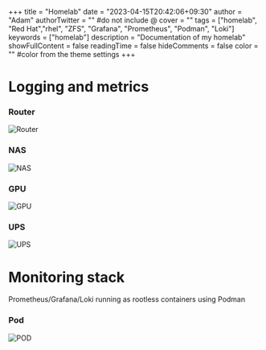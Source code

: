 +++
title = "Homelab"
date = "2023-04-15T20:42:06+09:30"
author = "Adam"
authorTwitter = "" #do not include @
cover = ""
tags = ["homelab", "Red Hat","rhel", "ZFS", "Grafana", "Prometheus", "Podman", "Loki"]
keywords = ["homelab"]
description = "Documentation of my homelab"
showFullContent = false
readingTime = false
hideComments = false
color = "" #color from the theme settings
+++

# Logging and metrics
### Router
![Router](../Router-2023-04-01_212959.png)
### NAS
![NAS](../NAS-2023-04-01_213149.png)
### GPU
![GPU](../GPU-2023-07-24-120817.png)
### UPS
![UPS](../UPS-2023-04-01_213311.png)

# Monitoring stack
Prometheus/Grafana/Loki running as rootless containers using Podman
### Pod
![POD](../Monitoring_Stack-2023-04-01_214146.png)